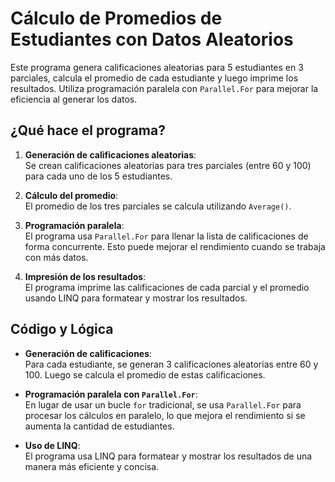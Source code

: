 # Cálculo de Promedios de Estudiantes con Datos Aleatorios

Este programa genera calificaciones aleatorias para 5 estudiantes en 3 parciales, calcula el promedio de cada estudiante y luego imprime los resultados. Utiliza programación paralela con `Parallel.For` para mejorar la eficiencia al generar los datos.

## ¿Qué hace el programa?

1. **Generación de calificaciones aleatorias**:  
   Se crean calificaciones aleatorias para tres parciales (entre 60 y 100) para cada uno de los 5 estudiantes.

2. **Cálculo del promedio**:  
   El promedio de los tres parciales se calcula utilizando `Average()`.

3. **Programación paralela**:  
   El programa usa `Parallel.For` para llenar la lista de calificaciones de forma concurrente. Esto puede mejorar el rendimiento cuando se trabaja con más datos.

4. **Impresión de los resultados**:  
   El programa imprime las calificaciones de cada parcial y el promedio usando LINQ para formatear y mostrar los resultados.

## Código y Lógica

- **Generación de calificaciones**:  
   Para cada estudiante, se generan 3 calificaciones aleatorias entre 60 y 100. Luego se calcula el promedio de estas calificaciones.

- **Programación paralela con `Parallel.For`**:  
   En lugar de usar un bucle `for` tradicional, se usa `Parallel.For` para procesar los cálculos en paralelo, lo que mejora el rendimiento si se aumenta la cantidad de estudiantes.

- **Uso de LINQ**:  
   El programa usa LINQ para formatear y mostrar los resultados de una manera más eficiente y concisa.
